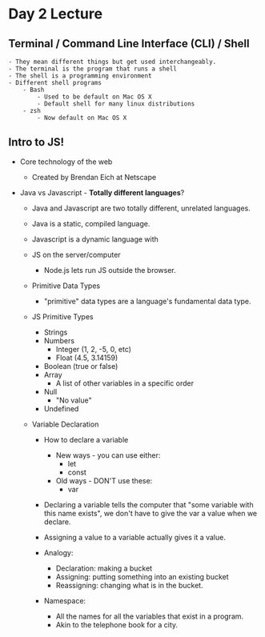 # Day 2 Lecture

## Terminal / Command Line Interface (CLI) / Shell
    - They mean different things but get used interchangeably.
    - The terminal is the program that runs a shell
    - The shell is a programming environment
    - Different shell programs
        - Bash
            - Used to be default on Mac OS X 
            - Default shell for many linux distributions
        - zsh
            - Now default on Mac OS X


## Intro to JS!

- Core technology of the web
    - Created by Brendan Eich at Netscape

- Java vs Javascript - **Totally different languages**?
    - Java and Javascript are two totally different, unrelated languages.
    - Java is a static, compiled language.
    - Javascript is a dynamic language with 
    
    - JS on the server/computer
        - Node.js lets run JS outside the browser.

    - Primitive Data Types
        - "primitive" data types are a language's fundamental data type. 
    - JS Primitive Types
        - Strings
        - Numbers
            - Integer (1, 2, -5, 0, etc)
            - Float (4.5, 3.14159)
        - Boolean (true or false)
        - Array
            - A list of other variables in a specific order
        - Null
            - "No value"
        - Undefined

    - Variable Declaration
        - How to declare a variable
            - New ways - you can use either:
                - let
                - const
            - Old ways - DON'T use these:
                - var

        - Declaring a variable tells the computer that "some variable with this name exists", we don't have to give the var a value when we declare.
        - Assigning a value to a variable actually gives it a value.
        - Analogy:
            - Declaration: making a bucket
            - Assigning: putting something into an existing bucket
            - Reassigning: changing what is in the bucket.
        - Namespace:
            - All the names for all the variables that exist in a program.
            - Akin to the telephone book for a city.
